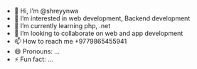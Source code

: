 - 👋 Hi, I’m @shreyynwa
- 👀 I’m interested in web development, Backend development
- 🌱 I’m currently learning php, .net
- 💞️ I’m looking to collaborate on web and app development
- 📫 How to reach me +9779865455941
- 😄 Pronouns: ...
- ⚡ Fun fact: ...

<!---Hi, i am Shrey Pokharel. I am very interested in web developnment. I am currently learning .net and php. I am collaborting on devloping games, data and websites. you can reach me on shreypokharel21@gmail.com
shreyynwa/shreyynwa is a ✨ special ✨ repository because its `README.md` (this file) appears on your GitHub profile.
You can click the Preview link to take a look at your changes.
--->
